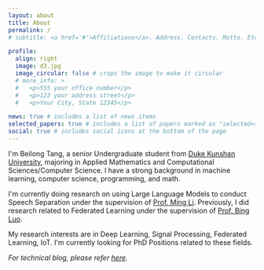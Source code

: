 ```yaml
---
layout: about
title: About
permalink: /
# subtitle: <a href='#'>Affiliations</a>. Address. Contacts. Motto. Etc.

profile:
  align: right
  image: d3.jpg
  image_circular: false # crops the image to make it circular
  # more_info: >
  #   <p>555 your office number</p>
  #   <p>123 your address street</p>
  #   <p>Your City, State 12345</p>

news: true # includes a list of news items
selected_papers: true # includes a list of papers marked as "selected={true}"
social: true # includes social icons at the bottom of the page
---
```


I'm Beilong Tang, a senior Undergraduate student from [Duke Kunshan University](https://www.dukekunshan.edu.cn/), majoring in Applied Mathematics and Computational Sciences/Computer Science. I have a strong background in machine learning, computer science, programming, and math. 

I'm currently doing research on using Large Language Models to conduct Speech Separation under the supervision of [Prof. Ming Li](https://scholar.google.com/citations?user=C_JTsqgAAAAJ). Previously, I did research related to Federated Learning under the supervision of [Prof. Bing Luo](https://luobing1008.github.io/).

My research interests are in Deep Learning, Signal Processing, Federated Learning, IoT. I'm currently looking for PhD Positions related to these fields. 

_For technical blog, please refer [here](https://beilong-tang.github.io/technical_blog/)._